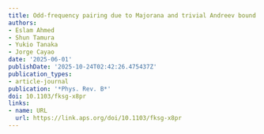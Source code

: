 ```yaml
---
title: Odd-frequency pairing due to Majorana and trivial Andreev bound states
authors:
- Eslam Ahmed
- Shun Tamura
- Yukio Tanaka
- Jorge Cayao
date: '2025-06-01'
publishDate: '2025-10-24T02:42:26.475437Z'
publication_types:
- article-journal
publication: '*Phys. Rev. B*'
doi: 10.1103/fksg-x8pr
links:
- name: URL
  url: https://link.aps.org/doi/10.1103/fksg-x8pr
---
```

